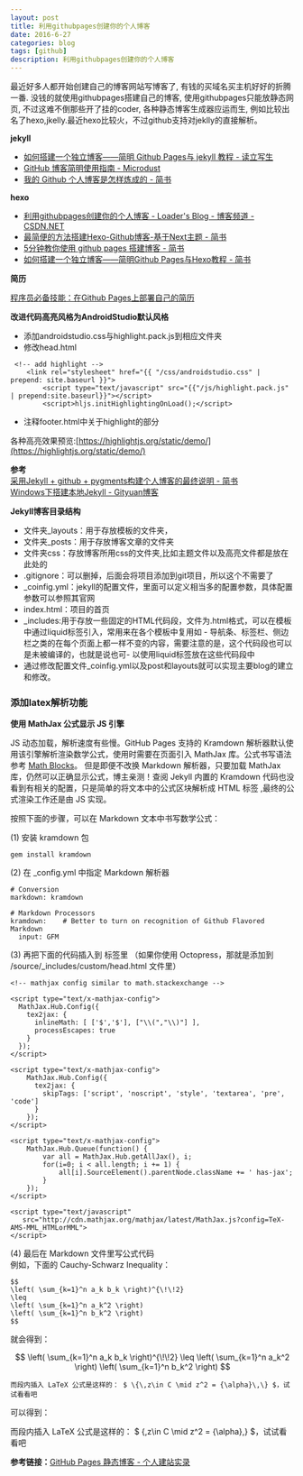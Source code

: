 ```yaml
---
layout: post
title: 利用githubpages创建你的个人博客
date: 2016-6-27
categories: blog
tags: [github]
description: 利用githubpages创建你的个人博客
---
```


最近好多人都开始创建自己的博客网站写博客了, 有钱的买域名买主机好好的折腾一番. 没钱的就使用githubpages搭建自己的博客, 使用githubpages只能放静态网页, 不过这难不倒那些开了挂的coder, 各种静态博客生成器应运而生, 例如比较出名了hexo,jkelly.最近hexo比较火，不过github支持对jeklly的直接解析。

**jekyll** 

- [如何搭建一个独立博客——简明 Github Pages与 jekyll 教程 - 读立写生](http://cnfeat.com/blog/2014/05/10/how-to-build-a-blog/)     
- [GitHub 博客简明使用指南 - Microdust](http://azeril.me/blog/Github-Pages-Blog.html)      
- [我的 Github 个人博客是怎样炼成的 - 简书](http://www.jianshu.com/p/4fd3cb0a11da)             


**hexo**   

- [利用githubpages创建你的个人博客 - Loader's Blog - 博客频道 - CSDN.NET](http://blog.csdn.net/qibin0506/article/details/51813428)          
- [最简便的方法搭建Hexo-Github博客-基于Next主题 - 简书](http://www.jianshu.com/p/5e9bd5e39ae6)        
- [5分钟教你使用 github pages 搭建博客 - 简书](http://www.jianshu.com/p/bb7f9dcf556b)           
- [如何搭建一个独立博客——简明Github Pages与Hexo教程 - 简书](http://www.jianshu.com/p/05289a4bc8b2)

**简历**  

[程序员必备技能：在Github Pages上部署自己的简历](https://zhuanlan.zhihu.com/p/22250197)


**改进代码高亮风格为AndroidStudio默认风格**           

- 添加androidstudio.css与highlight.pack.js到相应文件夹      
- 修改head.html

```
 <!-- add highlight -->
    <link rel="stylesheet" href="{{ "/css/androidstudio.css" | prepend: site.baseurl }}">
        <script type="text/javascript" src="{{"/js/highlight.pack.js" | prepend:site.baseurl}}"></script>
        <script>hljs.initHighlightingOnLoad();</script>
```

- 注释footer.html中关于highlight的部分       

各种高亮效果预览:[https://highlightjs.org/static/demo/](https://highlightjs.org/static/demo/)           

**参考**          
[采用Jekyll + github + pygments构建个人博客的最终说明 - 简书](http://www.jianshu.com/p/609e1197754c)          
[Windows下搭建本地Jekyll - Gityuan博客](http://gityuan.com/2015/06/07/build-jekyll/)

**Jekyll博客目录结构**      

- 文件夹_layouts：用于存放模板的文件夹，
- 文件夹_posts：用于存放博客文章的文件夹
- 文件夹css：存放博客所用css的文件夹,比如主题文件以及高亮文件都是放在此处的
- .gitignore：可以删掉，后面会将项目添加到git项目，所以这个不需要了
- _coinfig.yml：jekyll的配置文件，里面可以定义相当多的配置参数，具体配置参数可以参照其官网
- index.html：项目的首页
- _includes:用于存放一些固定的HTML代码段，文件为.html格式，可以在模板中通过liquid标签引入，常用来在各个模板中复用如 - 导航条、标签栏、侧边栏之类的在每个页面上都一样不变的内容，需要注意的是，这个代码段也可以是未被编译的，也就是说也可- 以使用liquid标签放在这些代码段中
- 通过修改配置文件_coinfig.yml以及post和layouts就可以实现主要blog的建立和修改。



### 添加latex解析功能           

**使用 MathJax 公式显示 JS 引擎**

JS 动态加载，解析速度有些慢。GitHub Pages 支持的 Kramdown 解析器默认使用该引擎解析渲染数学公式，使用时需要在页面引入 MathJax 库。公式书写语法参考 [Math Blocks](http://kramdown.gettalong.org/syntax.html#math-blocks)。
但是即便不改换 Markdown 解析器，只要加载 MathJax 库，仍然可以正确显示公式，博主亲测！查阅 Jekyll 内置的 Kramdown 代码也没看到有相关的配置，只是简单的将文本中的公式区块解析成 HTML 标签 ,最终的公式渲染工作还是由 JS 实现。

按照下面的步骤，可以在 Markdown 文本中书写数学公式：



(1) 安装 kramdown 包

```
gem install kramdown
```

(2) 在 _config.yml 中指定 Markdown 解析器

```
# Conversion
markdown: kramdown

# Markdown Processors
kramdown:    # Better to turn on recognition of Github Flavored Markdown
  input: GFM
```

(3) 再把下面的代码插入到 <head> 标签里
（如果你使用 Octopress，那就是添加到 /source/_includes/custom/head.html 文件里）

```
<!-- mathjax config similar to math.stackexchange -->

<script type="text/x-mathjax-config">
  MathJax.Hub.Config({
    tex2jax: {
      inlineMath: [ ['$','$'], ["\\(","\\)"] ],
      processEscapes: true
    }
  });
</script>

<script type="text/x-mathjax-config">
    MathJax.Hub.Config({
      tex2jax: {
        skipTags: ['script', 'noscript', 'style', 'textarea', 'pre', 'code']
      }
    });
</script>

<script type="text/x-mathjax-config">
    MathJax.Hub.Queue(function() {
        var all = MathJax.Hub.getAllJax(), i;
        for(i=0; i < all.length; i += 1) {
            all[i].SourceElement().parentNode.className += ' has-jax';
        }
    });
</script>

<script type="text/javascript"
   src="http://cdn.mathjax.org/mathjax/latest/MathJax.js?config=TeX-AMS-MML_HTMLorMML">
</script>
```

(4) 最后在 Markdown 文件里写公式代码         
例如，下面的 Cauchy-Schwarz Inequality：

```
$$
\left( \sum_{k=1}^n a_k b_k \right)^{\!\!2} 
\leq 
\left( \sum_{k=1}^n a_k^2 \right) 
\left( \sum_{k=1}^n b_k^2 \right)
$$
```

就会得到：

$$
\left( \sum_{k=1}^n a_k b_k \right)^{\!\!2} 
\leq 
\left( \sum_{k=1}^n a_k^2 \right) 
\left( \sum_{k=1}^n b_k^2 \right)
$$

```
而段内插入 LaTeX 公式是这样的： $ \{\,z\in C \mid z^2 = {\alpha}\,\} $，试试看看吧
```

可以得到：

而段内插入 LaTeX 公式是这样的： $ \{\,z\in C \mid z^2 = {\alpha}\,\} $，试试看看吧


**参考链接：**[GitHub Pages 静态博客 - 个人建站实录](http://alfred-sun.github.io/blog/2014/12/05/github-pages/)